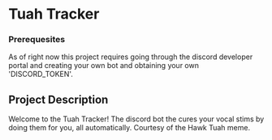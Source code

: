 # Tuah Tracker
### Prerequesites
As of right now this project requires going through the discord developer portal and creating your own bot and obtaining your own 'DISCORD_TOKEN'.
## Project Description
Welcome to the Tuah Tracker! The discord bot the cures your vocal stims by doing them for you, all automatically. Courtesy of the Hawk Tuah meme.
